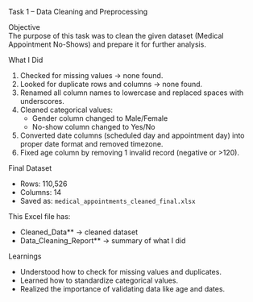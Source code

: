  Task 1 – Data Cleaning and Preprocessing  

Objective  
The purpose of this task was to clean the given dataset (Medical Appointment No-Shows) and prepare it for further analysis.  

What I Did  
1. Checked for missing values → none found.  
2. Looked for duplicate rows and columns → none found.  
3. Renamed all column names to lowercase and replaced spaces with underscores.  
4. Cleaned categorical values:  
   - Gender column changed to Male/Female  
   - No-show column changed to Yes/No  
5. Converted date columns (scheduled day and appointment day) into proper date format and removed timezone.  
6. Fixed age column by removing 1 invalid record (negative or >120).  

 Final Dataset  
- Rows: 110,526  
- Columns: 14  
- Saved as: `medical_appointments_cleaned_final.xlsx`  

This Excel file has:  
- Cleaned_Data** → cleaned dataset  
- Data_Cleaning_Report** → summary of what I did  

 Learnings  
- Understood how to check for missing values and duplicates.  
- Learned how to standardize categorical values.  
- Realized the importance of validating data like age and dates.  

